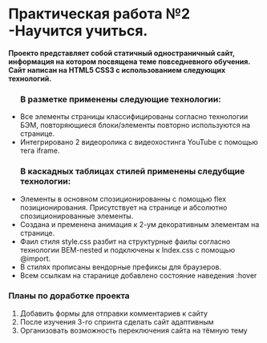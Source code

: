 <h1> Практическая работа №2 -Научится учиться. </h1>

<strong> Проекто представляет собой статичный одностраничный сайт, информация на котором посвящена теме повседневного обучения.
Сайт написан на HTML5 CSS3 с использованием следующих технологий. </strong> <br>
<ul><h3>В разметке применены следующие технологии:</h3>
<li> Все элементы страницы классифицированы согласно технологии БЭМ, повторяющиеся блоки/элементы повторно используются на странице.</li>
<li>Интегрировано 2 видеоролика с видеохостинга YouTube  с помощью тега iframe.</li> </ul>
<ul><h3>В каскадных таблицах стилей применены следубщие технологии:</h3>
<li>Элементы в основном спозиционированны с помощью flex позиционирования. Присутствует на странице и абсолютно спозиционированные элементы.</li>
<li>Создана и пременена анимация к 2-ум декоративным элементам на странице.</li>
<li>Фаил стиля style.css разбит на структурные фаилы согласно технологии BEM-nested и подключены к Index.css с помощью @import.</li>
<li>В стилях прописаны вендорные префиксы для браузеров.</li>
<li>Всем ссылкам на старанице добавлено состояние наведения :hover</li>
</ul>

<h3>Планы по доработке проекта</h3>
<ol>
<li>Добавить формы для отправки комментариев к сайту</li>
<li>После изучения 3-го спринта сделать сайт адаптивным</li>
<li>Организовать возможность переключения сайта на тёмную тему</li>
</ol>
